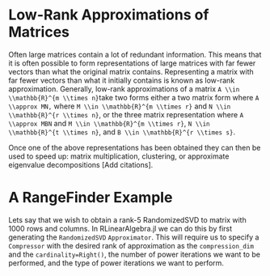# Low-Rank Approximations of Matrices
Often large matrices contain a lot of redundant information. This means that it is often 
possible to form representations of large matrices with far fewer vectors than what the 
original matrix contains. Representing a matrix with far fewer vectors than what it 
initially contains is known as low-rank approximation. Generally, low-rank approximations of
a matrix ``A \\in \\mathbb{R}^{m \\times n}``take two forms either a two matrix form where
``
    A \\approx MN,
`` 
where ``M \\in \\mathbb{R}^{m \\times r}`` and ``N \\in \\mathbb{R}^{r \\times n}``,
or the three matrix representation where 
``
A \\approx MBN
``
and ``M \\in \\mathbb{R}^{m \\times r}``, ``N \\in \\mathbb{R}^{t \\times n}``, and 
``B \\in \\mathbb{R}^{r \\times s}``. 

Once one of the above representations has been obtained they can then be used to speed up:
matrix multiplication, clustering, or approximate eigenvalue decompositions [Add citations].
 
# A RangeFinder Example
Lets say that we wish to obtain a rank-5 RandomizedSVD to matrix with 1000 rows and columns.
In RLinearAlgebra.jl we can do this by first generating the `RandomizedSVD` `Approximator`.
This will require us to specify a `Compressor` with the desired rank of approximation as the
`compression_dim` and the `cardinality=Right()`, the number of power iterations we want 
to be performed, and the type of power iterations we want to perform. 
